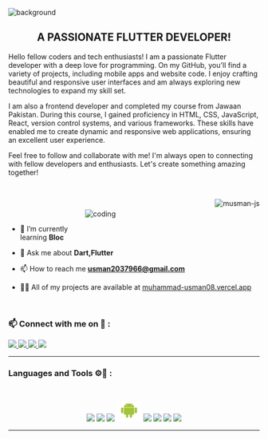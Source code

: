 ![background](https://github.com/musman-js/musman-js/assets/142093838/3aca18ca-3f5c-4f3a-a816-31fdb44367dc)


<h2 align = "center">A PASSIONATE FLUTTER DEVELOPER!</h2>
<p>Hello fellow coders and tech enthusiasts! I am a passionate Flutter developer with a deep love for programming. On my GitHub, you'll find a variety of projects, including mobile apps and website code. I enjoy crafting beautiful and responsive user interfaces and am always exploring new technologies to expand my skill set.</p>
<p>I am also a frontend developer and completed my course from Jawaan Pakistan. During this course, I gained proficiency in HTML, CSS, JavaScript, React, version control systems, and various frameworks. These skills have enabled me to create dynamic and responsive web applications, ensuring an excellent user experience.</p>
<p>Feel free to follow and collaborate with me! I'm always open to connecting with fellow developers and enthusiasts. Let's create something amazing together! </p>
<br>

<p align="right"> <img src="https://komarev.com/ghpvc/?username=musman-js&label=Profile%20views&color=0e75b6&style=flat" alt="musman-js" style="margin-top: -30px; margin-bottom: 20px;"  width ="130px" heigth = "140px"/> </p>

<img src="https://github.com/musman-js/musman-js/assets/142093838/1306f38b-a74a-4a5d-a3a9-016c0d762c6f" alt="coding" width="350" align = "right" class="coding-gif" style="margin-top: -30px; margin-bottom: 15px">

- 🌱 I’m currently learning **Bloc** <br>

- 💬 Ask me about **Dart,Flutter** <br>

- 📫 How to reach me **usman2037966@gmail.com**

- 👨‍💻 All of my projects are available at [muhammad-usman08.vercel.app](https://muhammad-usman08.vercel.app/)
<br>

<h3 align="left">📫 Connect with me on 🔗        :</h3>
     <p align="left">
       <a href="https://www.linkedin.com/in/muhammadusman08/" target="_blank">
    <img src="https://img.shields.io/badge/LinkedIn-0077B5?style=for-the-badge&logo=linkedin&logoColor=white" />
</a>


<a href="https://wa.me/923197344951/" target="_blank">
    <img src="https://img.shields.io/badge/WhatsApp-25D366?style=for-the-badge&logo=whatsapp&logoColor=white" />
</a>

<a href="https://www.facebook.com/profile.php?id=100063423567314" target="_blank">
    <img src="https://img.shields.io/badge/Facebook-1877F2?style=for-the-badge&logo=facebook&logoColor=white" />
</a>

<a href="mailto:usman2037966@gmail.com" target="_blank">
    <img src="https://img.shields.io/badge/Gmail-D14836?style=for-the-badge&logo=gmail&logoColor=white" />
</a>     
</p>


</p>
<hr>

<h3 align="left">
        Languages and Tools ⚙️🔧 : </h3>
    <br>
<p  align ="center">
	<img src="https://skillicons.dev/icons?i=html,bootstrap,git" />
	<img src="https://skillicons.dev/icons?i=github,vscode,tailwindcss,css,js" />
	<img src="https://skillicons.dev/icons?i=react,vite,dart,flutter,firebase" />
	<img src="https://raw.githubusercontent.com/devicons/devicon/master/icons/android/android-original-wordmark.svg" alt="android" width="50" height="40"/>
	<img src="https://skillicons.dev/icons?i=postman,vercel,svg" />
	<img src="https://skillicons.dev/icons?i=figma,androidstudio,nodejs,express,npm" />
        <a href="https://pub.dev/packages/get" target="_blank" title="Build Form in REACT" style="text-decoration: none;">
	<img src="https://github.com/user-attachments/assets/04569ff3-38bd-405f-8a16-19d4f0b12e08" width="50px" />
        <img src="https://github.com/user-attachments/assets/2fca99b9-9e87-42b1-a6de-b918599496ea" width="45px" />

	 
</p>
    
<!-- <h3 align="left"> Plans of Learning 📚✨:</h3>
 <br>  
 <p  align ="center">
	<img src="https://skillicons.dev/icons?i=nextjs,ts,redux" />
	<img src="https://skillicons.dev/icons?i=materialui,mongodb,c,cpp,cs" />
	<img src="https://skillicons.dev/icons?i=yarn,py,django,kotlin" />
	<img src="https://skillicons.dev/icons?i=laravel,mysql" />
	 
</p>  -->
<!-- <p align ="center">
	<img src="https://skillicons.dev/icons?i=nextjs,express,nodejs,ts,redux" />
        <img src="https://skillicons.dev/icons?i=,redux,materialui,mongodb,c" alt="images">
        <img src="https://skillicons.dev/icons?i=,cpp,cs,yarn,npm,django" alt="images">
        <img src="https://skillicons.dev/icons?i=py,kotlin,laravel,mysql" alt="images">
</p> -->
<hr>
